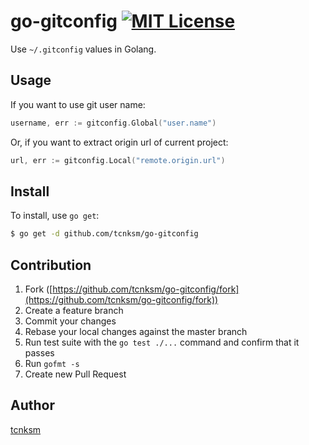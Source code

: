 go-gitconfig [![MIT License](http://img.shields.io/badge/license-MIT-blue.svg?style=flat)](https://github.com/tcnksm/go-gitconfig/blob/master/LICENCE)
====

Use `~/.gitconfig` values in Golang.

## Usage

If you want to use git user name:

```go
username, err := gitconfig.Global("user.name")
```

Or, if you want to extract origin url of current project:

```go
url, err := gitconfig.Local("remote.origin.url")
```

## Install

To install, use `go get`:

```bash
$ go get -d github.com/tcnksm/go-gitconfig
```

## Contribution

1. Fork ([https://github.com/tcnksm/go-gitconfig/fork](https://github.com/tcnksm/go-gitconfig/fork))
1. Create a feature branch
1. Commit your changes
1. Rebase your local changes against the master branch
1. Run test suite with the `go test ./...` command and confirm that it passes
1. Run `gofmt -s`
1. Create new Pull Request

## Author

[tcnksm](https://github.com/tcnksm)
